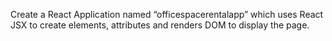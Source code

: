 Create a React Application named “officespacerentalapp” which uses React JSX to create elements, attributes and renders DOM to display the page.
